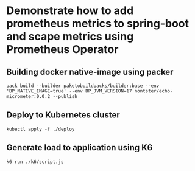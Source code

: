 
# Demonstrate how to add prometheus metrics to spring-boot and scape metrics using Prometheus Operator

## Building docker native-image using packer
```shell
pack build --builder paketobuildpacks/builder:base --env 'BP_NATIVE_IMAGE=true' --env BP_JVM_VERSION=17 nontster/echo-micrometer:0.0.2 --publish
```

## Deploy to Kubernetes cluster
```shell
kubectl apply -f ./deploy
```

## Generate load to application using K6
```shell
k6 run ./k6/script.js
```